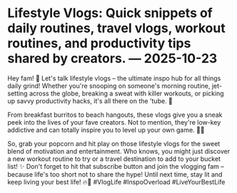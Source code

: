 # Lifestyle Vlogs: Quick snippets of daily routines, travel vlogs, workout routines, and productivity tips shared by creators. — 2025-10-23

Hey fam! 🌟 Let's talk lifestyle vlogs – the ultimate inspo hub for all things daily grind! Whether you're snooping on someone's morning routine, jet-setting across the globe, breaking a sweat with killer workouts, or picking up savvy productivity hacks, it's all there on the 'tube. 🎥

From breakfast burritos to beach hangouts, these vlogs give you a sneak peek into the lives of your fave creators. Not to mention, they're low-key addictive and can totally inspire you to level up your own game. 💪🌴

So, grab your popcorn and hit play on those lifestyle vlogs for the sweet blend of motivation and entertainment. Who knows, you might just discover a new workout routine to try or a travel destination to add to your bucket list! ✨ Don't forget to hit that subscribe button and join the vlogging fam – because life's too short not to share the hype! Until next time, stay lit and keep living your best life! 🔥💖 #VlogLife #InspoOverload #LiveYourBestLife